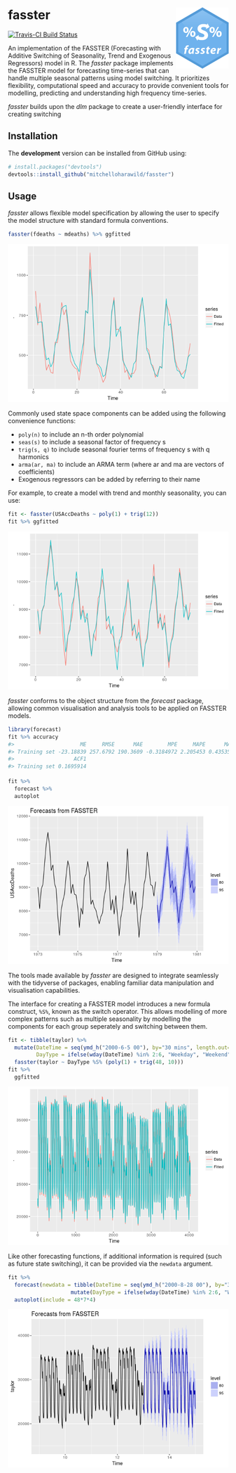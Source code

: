 <!-- README.md is generated from README.Rmd. Please edit that file -->
fasster <img src="man/figure/logo.png" align="right" />
=======================================================

[![Travis-CI Build Status](https://travis-ci.org/mitchelloharawild/fasster.svg?branch=master)](https://travis-ci.org/mitchelloharawild/fasster) <!-- [![CRAN_Status_Badge](http://www.r-pkg.org/badges/version/fasster)](https://cran.r-project.org/package=fasster) --> <!-- [![Downloads](http://cranlogs.r-pkg.org/badges/fasster?color=brightgreen)](https://cran.r-project.org/package=fasster) -->

An implementation of the FASSTER (Forecasting with Additive Switching of Seasonality, Trend and Exogenous Regressors) model in R. The *fasster* package implements the FASSTER model for forecasting time-series that can handle multiple seasonal patterns using model switching. It prioritizes flexibility, computational speed and accuracy to provide convenient tools for modelling, predicting and understanding high frequency time-series.

*fasster* builds upon the *dlm* package to create a user-friendly interface for creating switching

Installation
------------

<!-- The **stable** version can be installed from CRAN: -->
<!-- ```{r, eval = FALSE} -->
<!-- install.packages("fasster") -->
<!-- ``` -->
The **development** version can be installed from GitHub using:

``` r
# install.packages("devtools")
devtools::install_github("mitchelloharawild/fasster")
```

Usage
-----

*fasster* allows flexible model specification by allowing the user to specify the model structure with standard formula conventions.

``` r
fasster(fdeaths ~ mdeaths) %>% ggfitted
```

![](man/figure/xreg-1.png)

Commonly used state space components can be added using the following convenience functions:

-   `poly(n)` to include an n-th order polynomial
-   `seas(s)` to include a seasonal factor of frequency s
-   `trig(s, q)` to include seasonal fourier terms of frequency s with q harmonics
-   `arma(ar, ma)` to include an ARMA term (where ar and ma are vectors of coefficients)
-   Exogenous regressors can be added by referring to their name

For example, to create a model with trend and monthly seasonality, you can use:

``` r
fit <- fasster(USAccDeaths ~ poly(1) + trig(12))
fit %>% ggfitted
```

![](man/figure/component-1.png)

*fasster* conforms to the object structure from the *forecast* package, allowing common visualisation and analysis tools to be applied on FASSTER models.

``` r
library(forecast)
fit %>% accuracy
#>                     ME     RMSE      MAE        MPE     MAPE      MASE
#> Training set -23.18839 257.6792 190.3609 -0.3184972 2.205453 0.4353594
#>                   ACF1
#> Training set 0.1695914

fit %>% 
  forecast %>%
  autoplot
```

![](man/figure/forecast-1.png)

The tools made available by *fasster* are designed to integrate seamlessly with the tidyverse of packages, enabling familiar data manipulation and visualisation capabilities.

The interface for creating a FASSTER model introduces a new formula construct, `%S%`, known as the switch operator. This allows modelling of more complex patterns such as multiple seasonality by modelling the components for each group seperately and switching between them.

``` r
fit <- tibble(taylor) %>%
  mutate(DateTime = seq(ymd_h("2000-6-5 00"), by="30 mins", length.out=length(taylor)),
         DayType = ifelse(wday(DateTime) %in% 2:6, "Weekday", "Weekend")) %>% 
  fasster(taylor ~ DayType %S% (poly(1) + trig(48, 10))) 
fit %>%
  ggfitted
```

![](man/figure/complex-1.png)

Like other forecasting functions, if additional information is required (such as future state switching), it can be provided via the `newdata` argument.

``` r
fit %>% 
  forecast(newdata = tibble(DateTime = seq(ymd_h("2000-8-28 00"), by="30 mins", length.out=48*7*2)) %>%
                    mutate(DayType = ifelse(wday(DateTime) %in% 2:6, "Weekday", "Weekend"))) %>% 
  autoplot(include = 48*7*4)
```

![](man/figure/complex_fc-1.png)

